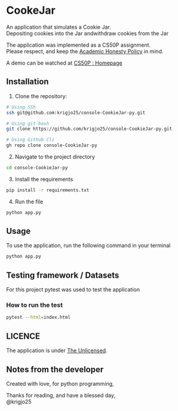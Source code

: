 # CookeJar
An application that simulates a Cookie Jar. <br>
Depositing cookies into the Jar andwithdraw cookies from the Jar

The application was implemented as a CS50P assignment.<br>
Please respect, and keep the [Academic Honesty Policy](https://cs50.harvard.edu/x/2023/honesty/) in mind.

A demo can be watched at [CS50P : Homepage](https://cs50.harvard.edu/python/2022/psets/8/jar/giphy2.gif)

## Installation
1. Clone the repository:
```sh
# Using SSh 
ssh git@github.com:krigjo25/console-CookieJar-py.git

# Using git bash
git clone https://github.com/krigjo25/console-CookieJar-py.git

# Using Github Cli
gh repo clone console-CookieJar-py
```

2. Navigate to the project directory
```sh
cd console-CookieJar-py
```

3. Install the requirements
```sh
pip install -r requirements.txt
```

4. Run the file
```sh
python app.py
```

##  Usage
To use the application, run the following command in your terminal

```sh
python app.py
```

##  Testing framework / Datasets

For this project pytest was used to test the application

### How to run the test
```sh
pytest --html=index.html
```

## LICENCE
The application is under [The Unlicensed](./LICENCE).

## Notes from the developer
Created with love, for python programming,

Thanks for reading, and have a blessed day,<br>
@krigjo25
